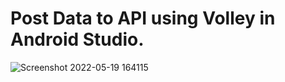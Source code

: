 # Post Data to API using Volley in Android Studio.
![Screenshot 2022-05-19 164115](https://user-images.githubusercontent.com/101108540/169282558-31379662-dd06-49e2-a186-16e6773a7df8.jpg)
